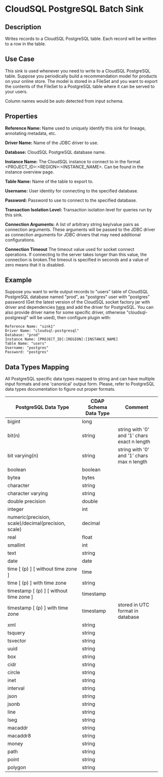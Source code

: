 # CloudSQL PostgreSQL Batch Sink


Description
-----------
Writes records to a CloudSQL PostgreSQL table. Each record will be written to a row in the table.


Use Case
--------
This sink is used whenever you need to write to a CloudSQL PostgreSQL table.
Suppose you periodically build a recommendation model for products on your online store.
The model is stored in a FileSet and you want to export the contents
of the FileSet to a PostgreSQL table where it can be served to your users.

Column names would be auto detected from input schema.

Properties
----------
**Reference Name:** Name used to uniquely identify this sink for lineage, annotating metadata, etc.

**Driver Name:** Name of the JDBC driver to use.

**Database:** CloudSQL PostgreSQL database name.

**Instance Name:** The CloudSQL instance to connect to in the format <PROJECT_ID>:\<REGION>:<INSTANCE_NAME>.
Can be found in the instance overview page.

**Table Name:** Name of the table to export to.

**Username:** User identity for connecting to the specified database.

**Password:** Password to use to connect to the specified database.

**Transaction Isolation Level:** Transaction isolation level for queries run by this sink. 

**Connection Arguments:** A list of arbitrary string key/value pairs as connection arguments. These arguments
will be passed to the JDBC driver as connection arguments for JDBC drivers that may need additional configurations.

**Connection Timeout** The timeout value used for socket connect operations. If connecting to the server takes longer
than this value, the connection is broken.The timeout is specified in seconds and a value of zero means that it is 
disabled.

Example
-------
Suppose you want to write output records to "users" table of CloudSQL PostgreSQL database named "prod", as "postgres" user with "postgres" 
password (Get the latest version of the CloudSQL socket factory jar with driver and dependencies 
[here](https://github.com/GoogleCloudPlatform/cloud-sql-jdbc-socket-factory/releases) and add the driver for PostgreSQL. 
You can also provide driver name for some specific driver, otherwise "cloudsql-postgresql" will be used), 
then configure plugin with:


```
Reference Name: "sink1"
Driver Name: "cloudsql-postgresql"
Database: "prod"
Instance Name: [PROJECT_ID]:[REGION]:[INSTANCE_NAME]
Table Name: "users"
Username: "postgres"
Password: "postgres"
```
Data Types Mapping
------
All PostgreSQL specific data types mapped to string and can have multiple input formats and one 'canonical' output form.
Please, refer to PostgreSQL data types documentation to figure out proper formats.

| PostgreSQL Data Type                                | CDAP Schema Data Type | Comment                                      |
|-----------------------------------------------------|-----------------------|----------------------------------------------|
| bigint                                              | long                  |                                              |
| bit(n)                                              | string                | string with '0' and '1' chars exact n length |
| bit varying(n)                                      | string                | string with '0' and '1' chars max n length   |
| boolean                                             | boolean               |                                              |
| bytea                                               | bytes                 |                                              |
| character                                           | string                |                                              |
| character varying                                   | string                |                                              |
| double precision                                    | double                |                                              |
| integer                                             | int                   |                                              |
| numeric(precision, scale)/decimal(precision, scale) | decimal               |                                              |
| real                                                | float                 |                                              |
| smallint                                            | int                   |                                              |
| text                                                | string                |                                              |
| date                                                | date                  |                                              |
| time [ (p) ] [ without time zone ]                  | time                  |                                              |
| time [ (p) ] with time zone                         | string                |                                              |
| timestamp [ (p) ] [ without time zone ]             | timestamp             |                                              |
| timestamp [ (p) ] with time zone                    | timestamp             | stored in UTC format in database             |
| xml                                                 | string                |                                              |
| tsquery                                             | string                |                                              |
| tsvector                                            | string                |                                              |
| uuid                                                | string                |                                              |
| box                                                 | string                |                                              |
| cidr                                                | string                |                                              |
| circle                                              | string                |                                              |
| inet                                                | string                |                                              |
| interval                                            | string                |                                              |
| json                                                | string                |                                              |
| jsonb                                               | string                |                                              |
| line                                                | string                |                                              |
| lseg                                                | string                |                                              |
| macaddr                                             | string                |                                              |
| macaddr8                                            | string                |                                              |
| money                                               | string                |                                              |
| path                                                | string                |                                              |
| point                                               | string                |                                              |
| polygon                                             | string                |                                              |